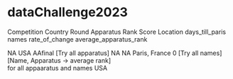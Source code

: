 # dataChallenge2023
Competition	Country	Round	Apparatus	Rank	Score	Location	days_till_paris	names	rate_of_change	average_apparatus_rank

NA          USA     AAfinal [Try all apparatus] NA NA Paris, France 0  [Try all names] [Name, Apparatus -> average rank]   
for all appaaratus and names USA
